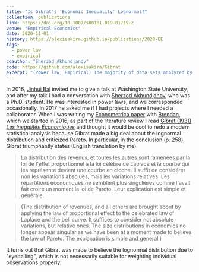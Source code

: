 ```yaml
---
title: "Is Gibrat's 'Economic Inequality' Lognormal?"
collection: publications
link: https://doi.org/10.1007/s00181-019-01719-z
venue: "Empirical Economics"
date: 2020-11-01
history: https://alexisakira.github.io/publications/2020-EE
tags:
  - power law
  - empirical
coauthor: "Sherzod Akhundjanov"
code: https://github.com/alexisakira/Gibrat
excerpt: "(Power law, Empirical) The majority of data sets analyzed by [Gibrat](https://fr.wikipedia.org/wiki/Robert_Gibrat) and claimed to be lognormal are actually closer to Pareto-type distributions."
---
```


In 2016, [Jinhui Bai](https://cahnrs.wsu.edu/people-directory/people/wsu-profile/jinhui.bai/) invited me to give a talk at Washington State University, and after my talk I had a conversation with [Sherzod Akhundjanov](https://sites.google.com/site/sherzodba/), who was a Ph.D. student. He was interested in power laws, and we corresponded occasionally. In 2017 he asked me if I had projects where I needed a collaborator. When I was writing my [Econometrica paper](https://doi.org/10.3982/ECTA17984) with [Brendan](https://www.brendanbeare.com/), which we started in 2016, as part of the literature review I read [Gibrat (1931) *Les Inégalités Économiques*](https://books.google.com/books/about/Les_in%C3%A9galit%C3%A9s_%C3%A9conomiques.html?id=m9fuoAEACAAJ) and thought it would be cool to redo a modern statistical analysis because Gibrat made a big deal about the lognormal distribution and criticized Pareto. In particular, in the conclusion (p. 258), Gibrat triumphantly states (English translation by me)

>La distribution des revenus, et toutes les autres sont ramenées par
la loi de l'effet proportionnel à la loi célèbre de Laplace et la courbe
qui les représente devient une courbe en cloche. Il suffit de considérer non les variations absolues, mais les variations relatives. Les répartitions économiques ne semblent plus singulières comme l'avait fait croire un moment la loi de Pareto. Leur explication est simple
et générale.

>(The distribution of revenues, and all others are brought about by applying the law of proportional effect to the celebrated law of Laplace and the bell curve. It suffices to consider not absolute variations, but relative ones. The size distributions in economics no longer appear singular as we have been at a moment made to believe the law of Pareto. The explanation is simple and general.)

It turns out that Gibrat was made to believe the lognormal distribution due to "eyeballing", which is not necessarily suitable for weighting individual observations properly.